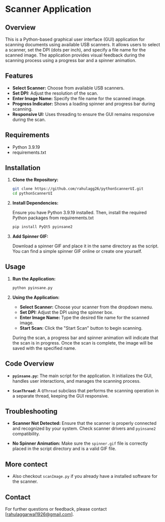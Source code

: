 # Scanner Application

## Overview

This is a Python-based graphical user interface (GUI) application for scanning documents using available USB scanners. It allows users to select a scanner, set the DPI (dots per inch), and specify a file name for the scanned image. The application provides visual feedback during the scanning process using a progress bar and a spinner animation.

## Features

- **Select Scanner:** Choose from available USB scanners.
- **Set DPI:** Adjust the resolution of the scan.
- **Enter Image Name:** Specify the file name for the scanned image.
- **Progress Indicator:** Shows a loading spinner and progress bar during scanning.
- **Responsive UI:** Uses threading to ensure the GUI remains responsive during the scan.

## Requirements

- Python 3.9.19
- requirements.txt

## Installation

1. **Clone the Repository:**

   ```bash
   git clone https://github.com/rahulagg26/pythonScannerUI.git
   cd pythonScannerUI
   ```

2. **Install Dependencies:**

   Ensure you have Python 3.9.19 installed. Then, install the required Python packages from requirements.txt

   ```bash
   pip install PyQt5 pyinsane2
   ```

3. **Add Spinner GIF:**

   Download a spinner GIF and place it in the same directory as the script. You can find a simple spinner GIF online or create one yourself.

## Usage

1. **Run the Application:**

   ```bash
   python pyinsane.py
   ```

2. **Using the Application:**

   - **Select Scanner:** Choose your scanner from the dropdown menu.
   - **Set DPI:** Adjust the DPI using the spinner box.
   - **Enter Image Name:** Type the desired file name for the scanned image.
   - **Start Scan:** Click the "Start Scan" button to begin scanning.

   During the scan, a progress bar and spinner animation will indicate that the scan is in progress. Once the scan is complete, the image will be saved with the specified name.

## Code Overview

- **`pyinsane.py`:** The main script for the application. It initializes the GUI, handles user interactions, and manages the scanning process.

- **`ScanThread`:** A `QThread` subclass that performs the scanning operation in a separate thread, keeping the GUI responsive.

## Troubleshooting

- **Scanner Not Detected:** Ensure that the scanner is properly connected and recognized by your system. Check scanner drivers and `pyinsane2` compatibility.

- **No Spinner Animation:** Make sure the `spinner.gif` file is correctly placed in the script directory and is a valid GIF file.

## More contect
- Also checkout ``scanImage.py`` if you already have a installed software for the scanner.  

## Contact

For further questions or feedback, please contact [rahulaggarwal1926@gmail.com].
